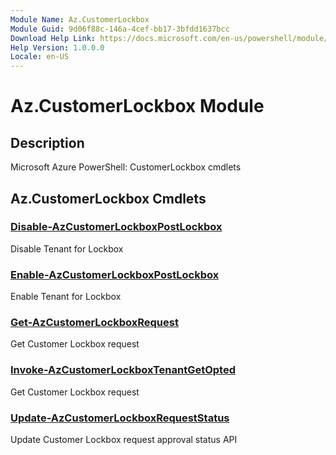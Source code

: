 ```yaml
---
Module Name: Az.CustomerLockbox
Module Guid: 9d06f88c-146a-4cef-bb17-3bfdd1637bcc
Download Help Link: https://docs.microsoft.com/en-us/powershell/module/az.customerlockbox
Help Version: 1.0.0.0
Locale: en-US
---
```


# Az.CustomerLockbox Module
## Description
Microsoft Azure PowerShell: CustomerLockbox cmdlets

## Az.CustomerLockbox Cmdlets
### [Disable-AzCustomerLockboxPostLockbox](Disable-AzCustomerLockboxPostLockbox.md)
Disable Tenant for Lockbox

### [Enable-AzCustomerLockboxPostLockbox](Enable-AzCustomerLockboxPostLockbox.md)
Enable Tenant for Lockbox

### [Get-AzCustomerLockboxRequest](Get-AzCustomerLockboxRequest.md)
Get Customer Lockbox request

### [Invoke-AzCustomerLockboxTenantGetOpted](Invoke-AzCustomerLockboxTenantGetOpted.md)
Get Customer Lockbox request

### [Update-AzCustomerLockboxRequestStatus](Update-AzCustomerLockboxRequestStatus.md)
Update Customer Lockbox request approval status API

